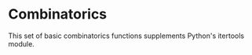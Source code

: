 Combinatorics
=============

This set of basic combinatorics functions supplements Python's itertools module.
